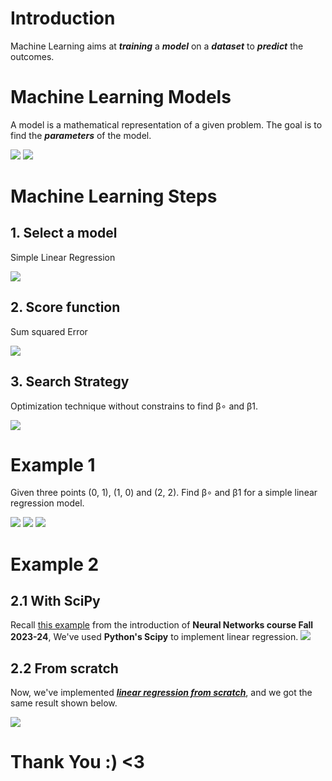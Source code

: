 # Introduction
Machine Learning aims at _**training**_ a _**model**_ on a _**dataset**_ to _**predict**_ the outcomes.
# Machine Learning Models
A model is a mathematical representation of a given problem.
The goal is to find the **_parameters_** of the model. 

![](figures/img_2.png)
![](figures/img_1.png)

# Machine Learning Steps
## 1. Select a model
Simple Linear Regression  

![](figures/img.png)
## 2. Score function
Sum squared Error  

![](figures/img_3.png)

## 3. Search Strategy 
Optimization technique without constrains to find β∘  and  β1.  

![](figures/img_4.png)

# Example 1
Given three points (0, 1), (1, 0) and (2, 2). Find β∘  and  β1 for a simple linear regression model.  

![](figures/img_5.png)
![](figures/img_8.png)
![](figures/img_7.png)

# Example 2
## 2.1 With SciPy
Recall [this example](https://github.com/qassasahmed/neural-networks-labs/blob/master/lab-1/linear-regression.py) from the introduction of **Neural Networks course Fall 2023-24**, We've used **Python's Scipy** to implement linear regression.
![](figures/img_6.png)
## 2.2 From scratch
Now, we've implemented [***linear regression from scratch***](https://github.com/qassasahmed/machine-learning/tree/main/lab-one/model.py), and we got the same result shown below.

![](figures/img_9.png)

# Thank You :) <3




